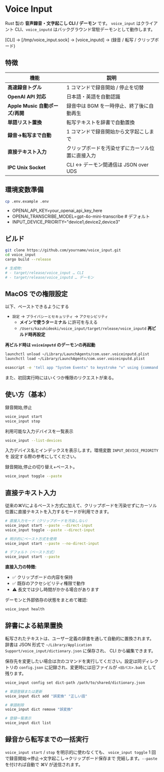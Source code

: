 # Voice Input

Rust 製の **音声録音・文字起こし CLI / デーモン** です。
`voice_input` はクライアント CLI、`voice_inputd` はバックグラウンド常駐デーモンとして動作します。

[CLI] → [/tmp/voice_input.sock] → [voice_inputd] → (録音 / 転写 / クリップボード)

## 特徴

| 機能                       | 説明                                  |
| -------------------------- | ------------------------------------- |
| **高速録音トグル**         | 1 コマンドで録音開始 / 停止を切替     |
| **OpenAI API 対応**        | 日本語・英語を自動認識                |
| **Apple Music 自動ポーズ/再開** | 録音中は BGM を一時停止、終了後に自動再生 |
| **単語リスト置換**         | 転写テキストを辞書で自動置換            |
| **録音→転写まで自動**      | 1 コマンドで録音開始から文字起こしまで |
| **直接テキスト入力**       | クリップボードを汚染せずにカーソル位置に直接入力 |
| **IPC Unix Socket**        | CLI ↔ デーモン間通信は JSON over UDS |

## 環境変数準備

```sh
cp .env.example .env
```

- OPENAI_API_KEY=your_openai_api_key_here
- OPENAI_TRANSCRIBE_MODEL=gpt-4o-mini-transcribe # デフォルト
 - INPUT_DEVICE_PRIORITY="device1,device2,device3"

## ビルド

```bash
git clone https://github.com/yourname/voice_input.git
cd voice_input
cargo build --release

# 生成物:
# - target/release/voice_input … CLI
# - target/release/voice_inputd … デーモン
```

## MacOS での権限設定

以下、ペーストできるようにする

- `設定` -> `プライバシーとセキュリティ` -> `アクセシビリティ`
  - **メインで使うターミナル** に許可を与える
  - `/Users/kazuhideoki/voice_input/target/release/voice_inputd` **再ビルド時再設定**

**再ビルド時は `voiceinputd` のデーモンの再起動**

```sh
launchctl unload ~/Library/LaunchAgents/com.user.voiceinputd.plist
launchctl load ~/Library/LaunchAgents/com.user.voiceinputd.plist
```

```sh
osascript -e 'tell app "System Events" to keystroke "v" using {command down}'
```

また、初回実行時にはいくつか権限のリクエストが来る。

## 使い方（基本）

録音開始,停止

```sh
voice_input start
voice_input stop
```

利用可能な入力デバイスを一覧表示

```sh
voice_input --list-devices
```
入力デバイス名とインデックスを表示します。環境変数 `INPUT_DEVICE_PRIORITY` を
設定する際の参考にしてください。

録音開始,停止の切り替え+ペースト。

```sh
voice_input toggle --paste
```

## 直接テキスト入力

従来の⌘Vによるペースト方式に加えて、クリップボードを汚染せずにカーソル位置に直接テキストを入力するモードが利用できます。

```sh
# 直接入力モード（クリップボードを汚染しない）
voice_input start --paste --direct-input
voice_input toggle --paste --direct-input

# 明示的にペースト方式を使用
voice_input start --paste --no-direct-input

# デフォルト（ペースト方式）
voice_input start --paste
```

**直接入力の特徴:**
- ✅ クリップボードの内容を保持
- ✅ 既存のアクセシビリティ権限で動作
- ⚠️ 長文では少し時間がかかる場合があります

デーモンと外部依存の状態をまとめて確認:

```sh
voice_input health
```

## 辞書による結果置換

転写されたテキストは、ユーザー定義の辞書を通して自動的に置換されます。
辞書は JSON 形式で `~/Library/Application Support/voice_input/dictionary.json` に保存され、
CLI から編集できます。

保存先を変更したい場合は次のコマンドを実行してください。設定は同ディレクトリの
`config.json` に記録され、変更時には旧ファイルが `<旧パス>.bak` として残ります。

```sh
voice_input config set dict-path /path/to/shared/dictionary.json
```

```sh
# 単語登録または更新
voice_input dict add "誤変換" "正しい語"

# 単語削除
voice_input dict remove "誤変換"

# 登録一覧表示
voice_input dict list
```

## 録音から転写までの一括実行

`voice_input start` / `stop` を明示的に使わなくても、
`voice_input toggle` 1 回で録音開始→停止→文字起こし→クリップボード保存まで
完結します。`--paste` を付ければ自動で ⌘V が送信されます。

